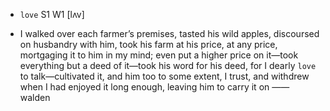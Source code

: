 - `love` S1 W1 [lʌv]



-  I walked over each farmer’s premises, tasted his wild apples, discoursed on husbandry with him, took his farm at his price, at any price, mortgaging it to him in my mind; even put a higher price on it﻿—took everything but a deed of it﻿—took his word for his deed, for I dearly `love` to talk﻿—cultivated it, and him too to some extent, I trust, and withdrew when I had enjoyed it long enough, leaving him to carry it on —— walden